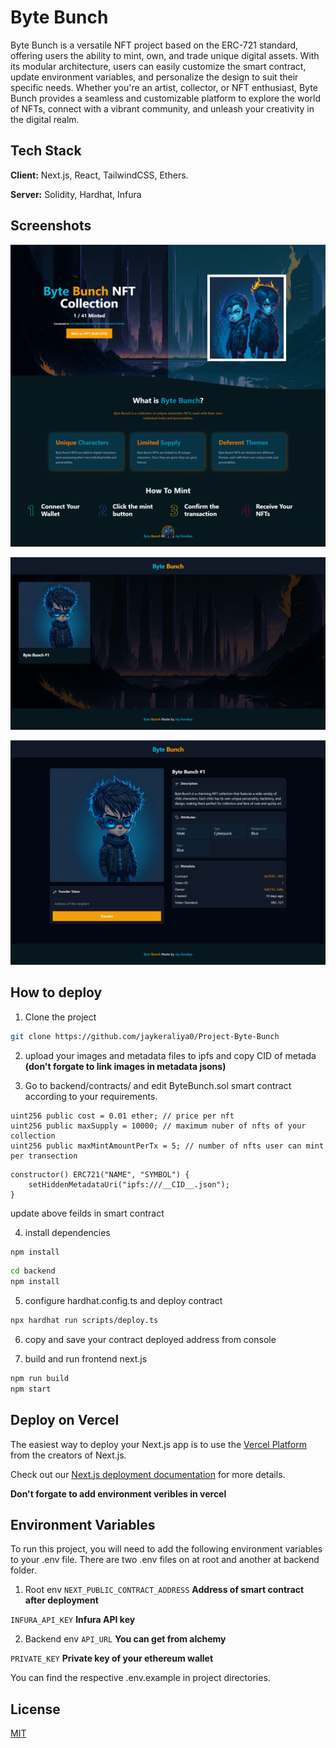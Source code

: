 # Byte Bunch

Byte Bunch is a versatile NFT project based on the ERC-721 standard, offering users the ability to mint, own, and trade unique digital assets. With its modular architecture, users can easily customize the smart contract, update environment variables, and personalize the design to suit their specific needs. Whether you're an artist, collector, or NFT enthusiast, Byte Bunch provides a seamless and customizable platform to explore the world of NFTs, connect with a vibrant community, and unleash your creativity in the digital realm.



## Tech Stack

**Client:** Next.js, React, TailwindCSS, Ethers.

**Server:** Solidity, Hardhat, Infura


## Screenshots

![App Screenshot](/screenshots/screencapture-byte-bunch-vercel-app-2023-05-20-15_54_01.png)

![App Screenshot](/screenshots/screencapture-byte-bunch-vercel-app-nfts-0x011080eb860c929a57056009592eb46710ebfe8c-2023-05-20-15_54_11.png)

![App Screenshot](/screenshots/screencapture-byte-bunch-vercel-app-nft-0x1234567890abcdef-2023-05-20-15_54_16.png)


## How to deploy

1. Clone the project

```bash
git clone https://github.com/jaykeraliya0/Project-Byte-Bunch
```

2. upload your images and metadata files to ipfs and copy CID of metada **(don't forgate to link images in metadata jsons)**

3. Go to backend/contracts/ and edit ByteBunch.sol smart contract according to your requirements.

```solidity
uint256 public cost = 0.01 ether; // price per nft
uint256 public maxSupply = 10000; // maximum nuber of nfts of your collection
uint256 public maxMintAmountPerTx = 5; // number of nfts user can mint per transection
```

```solidity
constructor() ERC721("NAME", "SYMBOL") {
    setHiddenMetadataUri("ipfs:///__CID__.json");
}
```
update above feilds in smart contract

4. install dependencies

```bash
npm install
```

```bash
cd backend
npm install
```

5. configure hardhat.config.ts and deploy contract

```bash
npx hardhat run scripts/deploy.ts
```

6. copy and save your contract deployed address from console

7. build and run frontend next.js

```bash
npm run build
npm start
```

## Deploy on Vercel

The easiest way to deploy your Next.js app is to use the [Vercel Platform](https://vercel.com/new?utm_medium=default-template&filter=next.js&utm_source=create-next-app&utm_campaign=create-next-app-readme) from the creators of Next.js.

Check out our [Next.js deployment documentation](https://nextjs.org/docs/deployment) for more details.

**Don't forgate to add environment veribles in vercel**
## Environment Variables

To run this project, you will need to add the following environment variables to your .env file. There are two .env files on at root and another at backend folder.

1. Root env
`NEXT_PUBLIC_CONTRACT_ADDRESS` **Address of smart contract after deployment**

`INFURA_API_KEY` **Infura API key**

2. Backend env
`API_URL` **You can get from alchemy**

`PRIVATE_KEY` **Private key of your ethereum wallet**

You can find the respective .env.example in project directories.

## License

[MIT](https://choosealicense.com/licenses/mit/)

